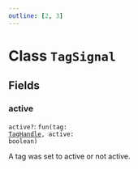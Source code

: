 ```yaml
---
outline: [2, 3]
---
```


# Class `TagSignal`




## Fields

### active <Badge type="danger" text="nullable" />

`active?`: <code>fun(tag: <a href="/lua-reference/classes/TagHandle">TagHandle</a>, active: boolean)</code>

A tag was set to active or not active.


